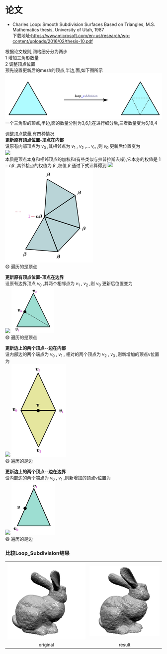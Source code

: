 # 论文    
* Charles Loop: Smooth Subdivision Surfaces Based on Triangles, M.S. Mathematics thesis, University of Utah, 1987    
下载地址:https://www.microsoft.com/en-us/research/wp-content/uploads/2016/02/thesis-10.pdf     


根据论文规则,网格细分分为两步   
1 增加三角形数量    
2 调整顶点位置    
预先设置更新后的mesh的顶点,半边,面,如下图所示    
![](./images/loop_subdivision/1.png)    
一个三角形的顶点,半边,面的数量分别为3,6,1;在进行细分后,三者数量变为6,18,4     

调整顶点数量,有四种情况     
**更新原有顶点位置-顶点在内部**    
设原有内部顶点为 $v_{0}$ ,其相邻点为 $v_{1}$ , $v_{2}$ ,... $v_{n}$ ,则 $v_{0}$ 更新后位置变为  
![](https://latex.codecogs.com/svg.image?v=\left(1-n\beta\right)v_{0}&plus;\beta\sum_{i=1}^{n}v_{i})      
本质是顶点本身和相邻顶点的加权和(有些类似与拉普拉斯去噪),它本身的权值是 $1-n\beta$ ,其邻接点的权值为 $\beta$ ,权值 $\beta$ 通过下式计算得到
![](https://latex.codecogs.com/svg.image?\beta=\frac{1}{n}\left[\frac{5}{8}-\left(\frac{3}{8}&plus;\frac{1}{4}cos\left(\frac{2\pi}{n}\right)\right)^{2}\right])    
![](./images/loop_subdivision/4.png)     
😄 遍历的是顶点

**更新原有顶点位置-顶点在边界**    
设原有边界顶点 $v_{0}$ ,其两个相邻点为 $v_{1}$ , $v_{2}$ ,则 $v_{0}$ 更新后位置变为    
![](https://latex.codecogs.com/svg.image?v=\frac{3}{4}v_{0}&plus;\frac{1}{8}\left(v_{1}&plus;v_{2}\right))   
![](./images/loop_subdivision/5.png)    
😄 遍历的是顶点  

**更新边上的两个顶点--边在内部**         
设内部边的两个端点为 $v_{0}$ , $v_{1}$ , 相对的两个顶点为 $v_{2}$ , $v_{3}$ ,则新增加的顶点v位置为   
![](https://latex.codecogs.com/svg.image?v=\frac{3}{8}\left(v_{0}&plus;v_{1}\right)&plus;\frac{1}{8}\left(v_{2}&plus;v_{3}\right))   
![](./images/loop_subdivision/2.png)      
😄 遍历的是边  

**更新边上的两个顶点--边在边界**    
设内部边的两个端点为 $v_{0}$ , $v_{1}$ ,则新增加的顶点v位置为     
![](https://latex.codecogs.com/svg.image?v=\frac{1}{2}\left(v_{0}&plus;v_{1}\right))   
![](./images/loop_subdivision/3.png)      
😄 遍历的是边  

### 比较Loop_Subdivision结果
<table>
  <tr>
    <td><img src="images/loop_subdivision/7.png" alt="Image 1" width="100%"></td>
    <td><img src="images/loop_subdivision/6.png" alt="Image 2" width="100%"></td>
  </tr>
  <tr>
    <td align="center">original</td>
    <td align="center">result</td>
  </tr>
</table>











